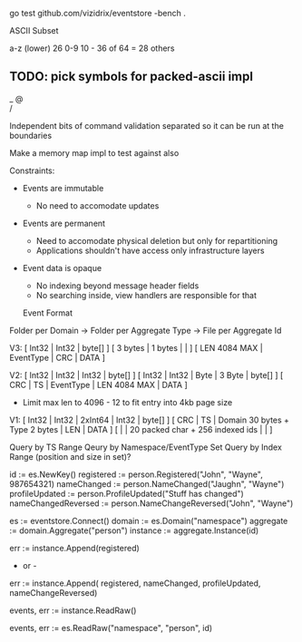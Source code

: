 go test github.com/vizidrix/eventstore -bench .

 ASCII Subset

a-z (lower)		26
0-9 			10
					- 36 of 64 = 28 others

TODO: pick symbols for packed-ascii impl
-
_
@
\
/


Independent bits of command validation separated so it can be run at the boundaries

Make a memory map impl to test against also


Constraints:
- Events are immutable
	- No need to accomodate updates
- Events are permanent
	- Need to accomodate physical deletion but only for repartitioning
	- Applications shouldn't have access only infrastructure layers
- Event data is opaque
	- No indexing beyond message header fields
	- No searching inside, view handlers are responsible for that

  Event Format

Folder per Domain
	-> Folder per Aggregate Type
		-> File per Aggregate Id


V3:
[ Int32 					| Int32 | byte[]	]
[ 3 bytes 		| 1 bytes 	|		|			]
[ LEN 4084 MAX  | EventType	| CRC	| DATA 		]

V2:
[ Int32 | Int32 | Int32                 			| byte[] ]
[ Int32 | Int32 | Byte	      | 3 Byte  			| byte[] ]
[ CRC	| TS	| EventType   | LEN 4084 MAX		| DATA	 ]

* Limit max len to 4096 - 12 to fit entry into 4kb page size



V1:
[ Int32 | Int32 | 2xInt64 							| Int32 | byte[] ]
[ CRC	| TS	| Domain 30 bytes + Type 2 bytes    | LEN 	| DATA	 ]
[ 		| 		| 20 packed char + 256 indexed ids	| 		|		 ]



Query by TS Range
Qeury by Namespace/EventType Set
Query by Index Range (position and size in set)?

id := es.NewKey()
registered := person.Registered("John", "Wayne", 987654321)
nameChanged := person.NameChanged("Jaughn", "Wayne")
profileUpdated := person.ProfileUpdated("Stuff has changed")
nameChangedReversed := person.NameChangeReversed("John", "Wayne")

es := eventstore.Connect()
domain := es.Domain("namespace")
aggregate := domain.Aggregate("person")
instance := aggregate.Instance(id)

err := instance.Append(registered)

- or -

err := instance.Append(
	registered,
	nameChanged,
	profileUpdated,
	nameChangeReversed)

events, err := instance.ReadRaw()


events, err := es.ReadRaw("namespace", "person", id)





